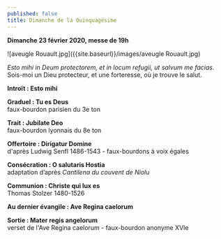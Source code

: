 ```yaml
---
published: false
title: Dimanche de la Quinquagésime
---
```

**Dimanche 23 février 2020, messe de 19h**  

![aveugle Rouault.jpg]({{site.baseurl}}/images/aveugle Rouault.jpg)

*Esto mihi in Deum protectorem, et in locum refugii, ut salvum me facias.*  
Sois-moi un Dieu protecteur, et une forteresse, où je trouve le salut.

**Introït : Esto mihi**

**Graduel : Tu es Deus**  
faux-bourdon parisien du 3e ton

**Trait : Jubilate Deo**  
faux-bourdon lyonnais du 8e ton

**Offertoire : Dirigatur Domine**  
d'après Ludwig Senfl 1486-1543 - faux-bourdons à voix égales 

**Consécration : O salutaris Hostia**  
adaptation d’après *Cantilena du couvent de Niolu*

**Communion : Christe qui lux es**  
Thomas Stolzer 1480-1526

**Au dernier évangile : Ave Regina caelorum**  

**Sortie : Mater regis angelorum**  
verset de l'Ave Regina caelorum - faux-bourdon anonyme XVIe